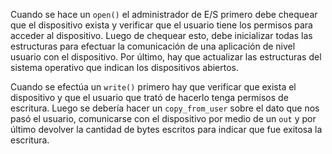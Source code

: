 Cuando se hace un `open()` el administrador de E/S primero debe chequear que el dispositivo exista y verificar que el usuario tiene los permisos para acceder al dispositivo. Luego de chequear esto, debe inicializar todas las estructuras para efectuar la comunicación de una aplicación de nivel usuario con el dispositivo. Por último, hay que actualizar las estructuras del sistema operativo que indican los dispositivos abiertos.

Cuando se efectúa un `write()` primero hay que verificar que exista el dispositivo y que el usuario que trató de hacerlo tenga permisos de escritura. Luego se debería hacer un `copy_from_user` sobre el dato que nos pasó el usuario, comunicarse con el dispositivo por medio de un `out` y por último devolver la cantidad de bytes escritos para indicar que fue exitosa la escritura.
